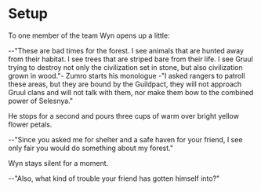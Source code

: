 # Setup

To one member of the team Wyn opens up a little:

--"These are bad times for the forest. I see animals that are hunted away from
their habitat. I see trees that are striped bare from their life. I see Gruul
trying to destroy not only the civilization set in stone, but also civilization
grown in wood."- Zumro starts his monologue -"I asked rangers to patroll these areas,
but they are bound by the Guildpact, they will not approach Gruul clans and will not
talk with them, nor make them bow to the combined power of Selesnya."

He stops for a second and pours three cups of warm over bright yellow flower petals.

--"Since you asked me for shelter and a safe haven for your friend, I see only fair
you would do something about my forest."

Wyn stays silent for a moment.

--"Also, what kind of trouble your friend has gotten himself into?"

